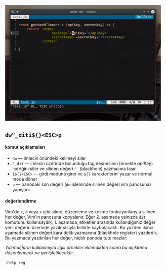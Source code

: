 ![](65.gif)

## `dw"_diti${}<ESC>p`

#### komut açıklamaları

- `dw` ― imlecin önündeki kelimeyi siler
- `"_dit` ― imlecin üzerinde bulunduğu tag nesnesinin (örnekte *apiKey*) içeriğini siler ve silinen değeri `"_` (blackhole) yazmacına taşır 
- `i${}<ESC>` ― girdi moduna girer ve `${}` karakterlerini yazar ve normal moda döner
- `p` ― panodaki son değeri (`dw` işleminde silinen değeri vim panosuna) yapıştırır

#### değerlendirme

Vim'de `c`, `d` veya `x` gibi silme, düzenleme ve kesme fonksiyonlarıyla silinen her değer, Vim'in panosuna kopyalanır. Eğer 2. aşamada yalnızca `dit` komutunu kullansaydık, 1. aşamada, etiketler arasında kullandığımız değer yeni değerin üzerinde yazılmasıyla birlikte kaybolacaktı. Bu yüzden ikinci aşamada silinen değeri kara delik yazmacına (blackhole register) yazdırdık. Bu yazmaca yazdırılan her değer, hiçbir panoda tutulmazlar.

*Yazmaçların kullanımıyla ilgili örnekler eklendikten sonra bu açıklama düzenlenecek ve genişletilecektir.*

`:help reg`
